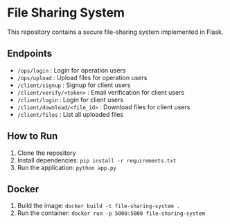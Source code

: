 # File Sharing System

This repository contains a secure file-sharing system implemented in Flask.

## Endpoints

- `/ops/login` : Login for operation users
- `/ops/upload` : Upload files for operation users
- `/client/signup` : Signup for client users
- `/client/verify/<token>` : Email verification for client users
- `/client/login` : Login for client users
- `/client/download/<file_id>` : Download files for client users
- `/client/files` : List all uploaded files

## How to Run

1. Clone the repository
2. Install dependencies: `pip install -r requirements.txt`
3. Run the application: `python app.py`

## Docker

1. Build the image: `docker build -t file-sharing-system .`
2. Run the container: `docker run -p 5000:5000 file-sharing-system`
 
